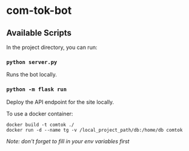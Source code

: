# com-tok-bot
## Available Scripts

In the project directory, you can run:

### `python server.py`

Runs the bot locally.


### `python -m flask run`

Deploy the API endpoint for the site locally.  
  
  
To use a docker container:
```
docker build -t comtok ./
docker run -d --name tg -v /local_project_path/db:/home/db comtok
```
_Note: don\'t forget to fill in your env variables first_

